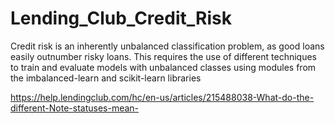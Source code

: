 # Lending_Club_Credit_Risk
Credit risk is an inherently unbalanced classification problem, as good loans easily outnumber risky loans. This requires the use of different techniques to train and evaluate models with unbalanced classes using modules from the imbalanced-learn and scikit-learn libraries

https://help.lendingclub.com/hc/en-us/articles/215488038-What-do-the-different-Note-statuses-mean-

